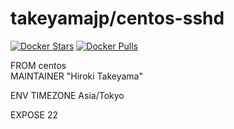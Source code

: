 # takeyamajp/centos-sshd
[![Docker Stars](https://img.shields.io/docker/stars/takeyamajp/centos-sshd.svg?style=flat-square)](https://hub.docker.com/r/takeyamajp/centos-sshd/)
[![Docker Pulls](https://img.shields.io/docker/pulls/takeyamajp/centos-sshd.svg?style=flat-square)](https://hub.docker.com/r/takeyamajp/centos-sshd/)

FROM centos  
MAINTAINER "Hiroki Takeyama"

ENV TIMEZONE Asia/Tokyo

EXPOSE 22
